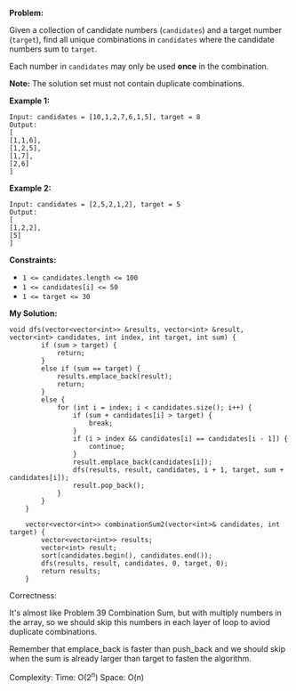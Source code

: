 **Problem:**

Given a collection of candidate numbers (`candidates`) and a target number (`target`), find all unique combinations in `candidates` where the candidate numbers sum to `target`.

Each number in `candidates` may only be used **once** in the combination.

**Note:** The solution set must not contain duplicate combinations.

 

**Example 1:**

```
Input: candidates = [10,1,2,7,6,1,5], target = 8
Output: 
[
[1,1,6],
[1,2,5],
[1,7],
[2,6]
]
```

**Example 2:**

```
Input: candidates = [2,5,2,1,2], target = 5
Output: 
[
[1,2,2],
[5]
]
```

 

**Constraints:**

- `1 <= candidates.length <= 100`
- `1 <= candidates[i] <= 50`
- `1 <= target <= 30`

**My Solution:**
```
void dfs(vector<vector<int>> &results, vector<int> &result, vector<int> candidates, int index, int target, int sum) {
        if (sum > target) {
            return;
        }
        else if (sum == target) {
            results.emplace_back(result);
            return;
        }
        else {
            for (int i = index; i < candidates.size(); i++) {
                if (sum + candidates[i] > target) {
                    break;
                }
                if (i > index && candidates[i] == candidates[i - 1]) {
                    continue;
                }
                result.emplace_back(candidates[i]);
                dfs(results, result, candidates, i + 1, target, sum + candidates[i]);
                result.pop_back();
            }
        }
    }
    
    vector<vector<int>> combinationSum2(vector<int>& candidates, int target) {
        vector<vector<int>> results;
        vector<int> result;
        sort(candidates.begin(), candidates.end());
        dfs(results, result, candidates, 0, target, 0);
        return results;
    }
```

Correctness:

It's almost like Problem 39 Combination Sum, but with multiply numbers in the array, so we should skip this numbers in each layer of loop to aviod duplicate combinations.

Remember that emplace_back is faster than push_back and we should skip when the sum is already larger than target to fasten the algorithm.

Complexity:
Time: O($2^n$)
Space: O(n)